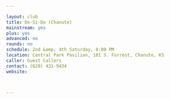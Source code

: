 ```yaml
---

layout: club
title: Do-Si-Do (Chanute)
mainstream: yes
plus: yes
advanced: no
rounds: no
schedule: 2nd &amp; 4th Saturday, 8:00 PM
location: Central Park Pavilion, 101 S. Forrest, Chanute, KS
caller: Guest Callers
contact: (620) 431-9434
website: 



---
```


